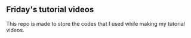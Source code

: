 ## Friday's tutorial videos

This repo is made to store the codes that I used while making my tutorial videos.